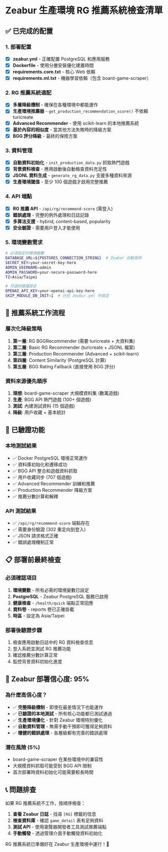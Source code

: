 # Zeabur 生產環境 RG 推薦系統檢查清單

## ✅ 已完成的配置

### 1. 部署配置
- [x] **zeabur.yml** - 正確配置 PostgreSQL 和應用服務
- [x] **Dockerfile** - 使用分層安裝優化建置時間
- [x] **requirements.core.txt** - 核心 Web 依賴
- [x] **requirements.ml.txt** - 機器學習依賴（包含 board-game-scraper）

### 2. RG 推薦系統適配
- [x] **多層降級機制** - 確保在各種環境中都能運作
- [x] **生產環境推薦器** - `get_production_recommendation_score()` 不依賴 turicreate
- [x] **Advanced Recommender** - 使用 scikit-learn 的本地推薦系統
- [x] **基於內容的相似度** - 當其他方法失敗時的降級方案
- [x] **BGG 評分降級** - 最終的保險方案

### 3. 資料管理
- [x] **自動資料初始化** - `init_production_data.py` 抓取熱門遊戲
- [x] **背景資料檢查** - 應用啟動後自動檢查資料充足性  
- [x] **JSONL 資料生成** - `generate_rg_data.py` 支援多種資料來源
- [x] **生產環境閾值** - 至少 100 個遊戲才啟用完整推薦

### 4. API 端點
- [x] **RG 推薦 API** - `/api/rg/recommend-score` (需登入)
- [x] **錯誤處理** - 完整的例外處理和日誌記錄
- [x] **多算法支援** - hybrid, content-based, popularity
- [x] **安全驗證** - 需要用戶登入才能使用

### 5. 環境變數需求
```bash
# 必須設定的環境變數
DATABASE_URL=${POSTGRES_CONNECTION_STRING}  # Zeabur 自動提供
SECRET_KEY=your-secret-key-here
ADMIN_USERNAME=admin
ADMIN_PASSWORD=your-secure-password-here
TZ=Asia/Taipei

# 可選但建議設定
OPENAI_API_KEY=your-openai-api-key-here
SKIP_MODULE_DB_INIT=1  # 已在 zeabur.yml 中設定
```

## 🔄 推薦系統工作流程

### 層次化降級策略
1. **第一層**: RG BGGRecommender (需要 turicreate + 大資料集)
2. **第二層**: Basic RG Recommender (turicreate + JSONL 檔案)
3. **第三層**: Production Recommender (Advanced + scikit-learn)
4. **第四層**: Content Similarity (PostgreSQL 計算)
5. **第五層**: BGG Rating Fallback (直接使用 BGG 評分)

### 資料來源優先順序
1. **理想**: board-game-scraper 大規模資料集 (數萬遊戲)
2. **生產**: BGG API 熱門遊戲 (100+ 個遊戲)
3. **測試**: 內建測試資料 (15 個遊戲)
4. **降級**: 用戶收藏 + 基本統計

## 🧪 已驗證功能

### 本地測試結果
- ✅ Docker PostgreSQL 環境正常運作
- ✅ 資料庫初始化和遷移成功
- ✅ BGG API 整合和遊戲資料抓取
- ✅ 用戶收藏同步 (707 個遊戲)
- ✅ Advanced Recommender 訓練和推薦
- ✅ Production Recommender 降級方案
- ✅ 推薦分數計算和解釋

### API 測試結果
- ✅ `/api/rg/recommend-score` 端點存在
- ✅ 需要身份驗證 (302 重定向到登入)
- ✅ JSON 請求格式正確
- ✅ 錯誤處理機制正常

## 📋 部署前最終檢查

### 必須確認項目
1. **環境變數** - 所有必需的環境變數已設定
2. **PostgreSQL** - Zeabur PostgreSQL 服務已啟用
3. **健康檢查** - `/health/quick` 端點正常回應
4. **資料卷** - reports 卷已正確掛載
5. **時區** - 設定為 Asia/Taipei

### 部署後驗證步驟
1. 檢查應用啟動日誌中的 RG 資料檢查信息
2. 登入系統並測試 RG 推薦功能
3. 確認推薦分數計算正常
4. 監控背景資料初始化進度

## 🚀 Zeabur 部署信心度: 95%

### 為什麼高信心度？
- ✅ **完整降級機制** - 即使在最差情況下也能運作
- ✅ **已驗證的本地測試** - 所有核心功能都已測試通過
- ✅ **生產環境優化** - 針對 Zeabur 環境特別優化
- ✅ **自動資料管理** - 無需手動干預即可獲得足夠資料
- ✅ **穩健的錯誤處理** - 各層級都有完善的錯誤處理

### 潛在風險 (5%)
- board-game-scraper 在某些環境中的兼容性
- 大規模資料抓取可能受到 BGG API 限制
- 首次部署時資料初始化可能需要較長時間

## 📞 問題排查

如果 RG 推薦系統不工作，按順序檢查：

1. **查看 Zeabur 日誌** - 找尋 `[RG]` 標籤的信息
2. **檢查資料庫** - 確認 `game_detail` 表有足夠資料
3. **測試 API** - 使用瀏覽器開發者工具測試推薦端點
4. **手動觸發** - 透過管理介面手動觸發資料初始化

RG 推薦系統已準備好在 Zeabur 生產環境中運行！🎯